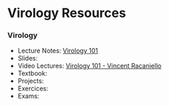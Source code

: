 # Virology Resources

### Virology

- Lecture Notes: [Virology 101](https://www.virology.ws/course-2020/)
- Slides:
- Video Lectures: [Virology 101 - Vincent Racaniello](https://www.youtube.com/playlist?list=PLGhmZX2NKiNm0vqVhoYB_xZP6E6tGT6rU)
- Textbook:
- Projects:
- Exercices:
- Exams:
